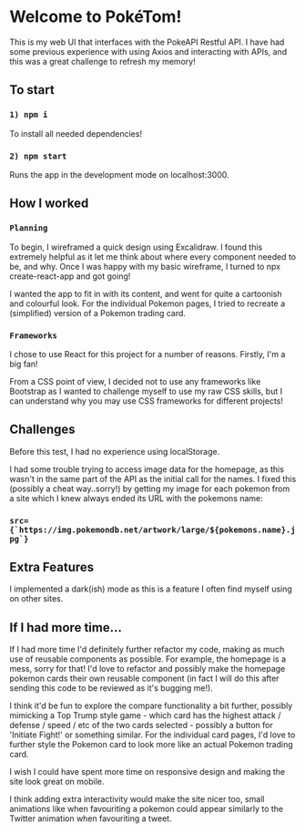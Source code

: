 # Welcome to PokéTom!

This is my web UI that interfaces with the PokeAPI Restful API. I have had some previous experience with using Axios and interacting with APIs, and this was a great challenge to refresh my memory!

## To start

### `1) npm i`

To install all needed dependencies!

### `2) npm start`

Runs the app in the development mode on localhost:3000.

## How I worked

### `Planning`

To begin, I wireframed a quick design using Excalidraw. I found this extremely helpful as it let me think about where every component needed to be, and why. Once I was happy with my basic wireframe, I turned to npx create-react-app and got going!

I wanted the app to fit in with its content, and went for quite a cartoonish and colourful look. For the individual Pokemon pages, I tried to recreate a (simplified) version of a Pokemon trading card.

### `Frameworks`

I chose to use React for this project for a number of reasons.
Firstly, I'm a big fan!

From a CSS point of view, I decided not to use any frameworks like Bootstrap as I wanted to challenge myself to use my raw CSS skills, but I can understand why you may use CSS frameworks for different projects!

## Challenges

Before this test, I had no experience using localStorage.

I had some trouble trying to access image data for the homepage, as this wasn't in the same part of the API as the initial call for the names. I fixed this (possibly a cheat way..sorry!) by getting my image for each pokemon from a site which I knew always ended its URL with the pokemons name:

### `` src={`https://img.pokemondb.net/artwork/large/${pokemons.name}.jpg`} ``

## Extra Features

I implemented a dark(ish) mode as this is a feature I often find myself using on other sites.

## If I had more time...

If I had more time I'd definitely further refactor my code, making as much use of reusable components as possible. For example, the homepage is a mess, sorry for that! I'd love to refactor and possibly make the homepage pokemon cards their own reusable component (in fact I will do this after sending this code to be reviewed as it's bugging me!).

I think it'd be fun to explore the compare functionality a bit further, possibly mimicking a Top Trump style game - which card has the highest attack / defense / speed / etc of the two cards selected - possibly a button for 'Initiate Fight!' or something similar. For the individual card pages, I'd love to further style the Pokemon card to look more like an actual Pokemon trading card.

I wish I could have spent more time on responsive design and making the site look great on mobile.

I think adding extra interactivity would make the site nicer too, small animations like when favouriting a pokemon could appear similarly to the Twitter animation when favouriting a tweet.

